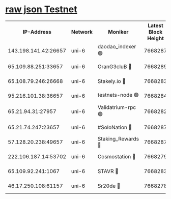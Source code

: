 [raw json Testnet](https://rpc-check.junot.stavr.tech/junot/rpc-junot-result.json)
=


<table><tr><th>IP-Address</th><th>Network</th><th>Moniker</th><th>Latest Block Height</th><th>Earliest Block Height</th><th>Catching Up</th><th>Tx Index</th><th>Voting Power</th><th>Scan Time</th></tr><tr><td>143.198.141.42:26657</td><td>uni-6</td><td>daodao_indexer 🟢</td><td>7668287</td><td>1</td><td>False</td><td>off</td><td>0</td><td>2024-02-04T06:21:01.745830097UTC</td></tr><tr><td>65.109.88.251:33657</td><td>uni-6</td><td>OranG3cluB 🔴</td><td>7668289</td><td>1138541</td><td>False</td><td>on</td><td>11</td><td>2024-02-04T06:21:06.479445251UTC</td></tr><tr><td>65.108.79.246:26668</td><td>uni-6</td><td>Stakely.io 🔴</td><td>7668283</td><td>1570872</td><td>False</td><td>on</td><td>1736167</td><td>2024-02-04T06:20:51.752694034UTC</td></tr><tr><td>95.216.101.38:36657</td><td>uni-6</td><td>testnets-node 🟢</td><td>7668284</td><td>1615130</td><td>False</td><td>on</td><td>0</td><td>2024-02-04T06:20:54.264516005UTC</td></tr><tr><td>65.21.94.31:27957</td><td>uni-6</td><td>Validatrium-rpc 🟢</td><td>7668282</td><td>2943363</td><td>False</td><td>on</td><td>0</td><td>2024-02-04T06:20:46.936973586UTC</td></tr><tr><td>65.21.74.247:23657</td><td>uni-6</td><td>#SoloNation 🔴</td><td>7668287</td><td>5208001</td><td>False</td><td>on</td><td>112</td><td>2024-02-04T06:21:00.861214768UTC</td></tr><tr><td>57.128.20.238:49657</td><td>uni-6</td><td>Staking_Rewards 🔴</td><td>7668287</td><td>6514618</td><td>False</td><td>on</td><td>1008</td><td>2024-02-04T06:21:02.029868705UTC</td></tr><tr><td>222.106.187.14:53702</td><td>uni-6</td><td>Cosmostation 🔴</td><td>7668279</td><td>7473037</td><td>False</td><td>on</td><td>109003</td><td>2024-02-04T06:20:44.384872188UTC</td></tr><tr><td>65.109.92.241:1067</td><td>uni-6</td><td>STAVR 🔴</td><td>7668283</td><td>7502372</td><td>False</td><td>on</td><td>6054</td><td>2024-02-04T06:20:51.398932735UTC</td></tr><tr><td>46.17.250.108:61157</td><td>uni-6</td><td>Sr20de 🔴</td><td>7668278</td><td>7533733</td><td>False</td><td>on</td><td>37</td><td>2024-02-04T06:20:38.783196466UTC</td></tr></table>